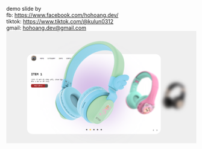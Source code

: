 demo slide by<br />
fb: https://www.facebook.com/hohoang.dev/ <br />
tiktok: https://www.tiktok.com/@kulun0312 <br />
gmail: hohoang.dev@gmail.com <br />
<img src="Capture.PNG" />
